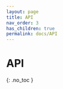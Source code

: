 ```yaml
---
layout: page
title: API
nav_order: 3
has_children: true
permalink: docs/API
---
```


# API
{: .no_toc }